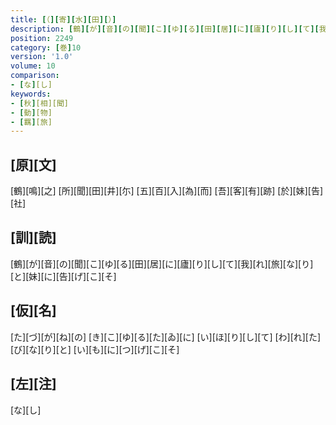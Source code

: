 ```yaml
---
title: [（][寄][水][田][）]
description: [鶴][が][音][の][聞][こ][ゆ][る][田][居][に][廬][り][し][て][我][れ][旅][な][り][と][妹][に][告][げ][こ][そ]
position: 2249
category: [巻]10
version: '1.0'
volume: 10
comparison:
- [な][し]
keywords:
- [秋][相][聞]
- [動][物]
- [羈][旅]
---
```


## [原][文]

[鶴][鳴][之] [所][聞][田][井][尓] [五][百][入][為][而] [吾][客][有][跡] [於][妹][告][社]

## [訓][読]

[鶴][が][音][の][聞][こ][ゆ][る][田][居][に][廬][り][し][て][我][れ][旅][な][り][と][妹][に][告][げ][こ][そ]

## [仮][名]

[た][づ][が][ね][の] [き][こ][ゆ][る][た][ゐ][に] [い][ほ][り][し][て] [わ][れ][た][び][な][り][と] [い][も][に][つ][げ][こ][そ]

## [左][注]

[な][し]
